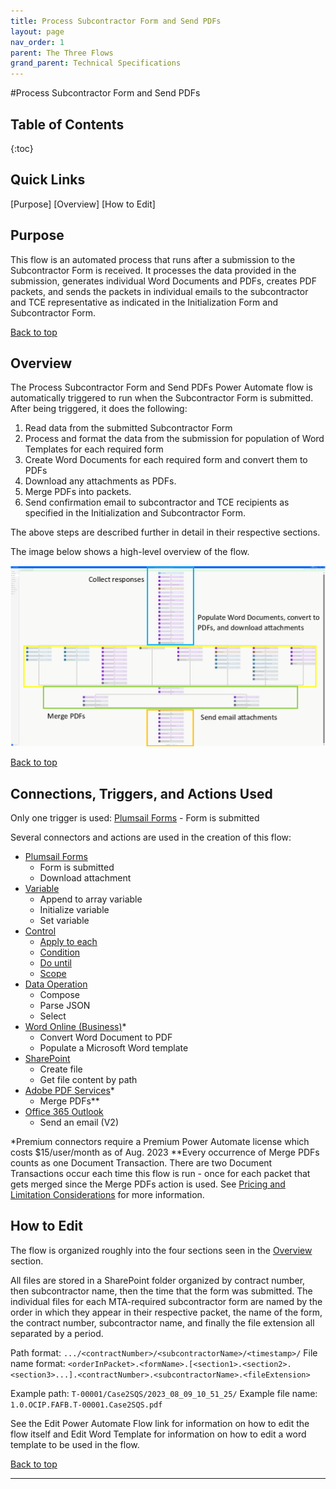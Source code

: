 ```yaml
---
title: Process Subcontractor Form and Send PDFs
layout: page
nav_order: 1
parent: The Three Flows
grand_parent: Technical Specifications
---
```


#Process Subcontractor Form and Send PDFs

<h2>Table of Contents</h2>
{:toc}

<h2>Quick Links</h2>
[Purpose]
[Overview]
[How to Edit]

<h2>Purpose</h2>

This flow is an automated process that runs after a submission to the Subcontractor Form is received. It processes the data provided in the submission, generates individual Word Documents and PDFs, creates PDF packets, and sends the packets in individual emails to the subcontractor and TCE representative as indicated in the Initialization Form and Subcontractor Form.

[Back to top](#top)

<h2>Overview</h2>

The Process Subcontractor Form and Send PDFs Power Automate flow is automatically triggered to run when the Subcontractor Form is submitted. After being triggered, it does the following:
1. Read data from the submitted Subcontractor Form
2. Process and format the data from the submission for population of Word Templates for each required form
3. Create Word Documents for each required form and convert them to PDFs
4. Download any attachments as PDFs.
5. Merge PDFs into packets.
6. Send confirmation email to subcontractor and TCE recipients as specified in the Initialization and Subcontractor Form.

The above steps are described further in detail in their respective sections. 

The image below shows a high-level overview of the flow.

![](/assets/images/processSubcontractorFormAndSendPDFs/annotatedWorkflow.png)

[Back to top](#top)

<h2>Connections, Triggers, and Actions Used</h2>

Only one trigger is used: [Plumsail Forms](https://learn.microsoft.com/en-us/connectors/plumsailforms/) - Form is submitted

Several connectors and actions are used in the creation of this flow:
* [Plumsail Forms](https://learn.microsoft.com/en-us/connectors/plumsailforms/)
    * Form is submitted
    * Download attachment
* [Variable](https://learn.microsoft.com/en-us/power-automate/desktop-flows/actions-reference/variables)
    * Append to array variable
    * Initialize variable
    * Set variable
* [Control](https://learn.microsoft.com/en-us/power-automate/desktop-flows/actions-reference)
    * [Apply to each](https://learn.microsoft.com/en-us/power-automate/apply-to-each) 
    * [Condition](https://learn.microsoft.com/en-us/power-automate/use-expressions-in-conditions)
    * [Do until](https://www.acuitytraining.co.uk/news-tips/power-automate-do-until/#:~:text=Do%20Until%20in%20Power%20Automate%20executes%20an%20action%20or%20series,time%20the%20loop%20is%20executed.)
    * [Scope](https://www.bloomsoftwareco.com/blog/keep-your-flows-organized-using-scopes-in-power-automate)
* [Data Operation](https://learn.microsoft.com/en-us/power-automate/data-operations)
    * Compose
    * Parse JSON
    * Select
* [Word Online (Business)](https://learn.microsoft.com/en-us/connectors/wordonlinebusiness/)* 
    * Convert Word Document to PDF
    * Populate a Microsoft Word template
* [SharePoint](https://learn.microsoft.com/en-us/connectors/sharepointonline/)
    * Create file
    * Get file content by path
* [Adobe PDF Services](https://learn.microsoft.com/en-us/connectors/adobepdftools/)*
    * Merge PDFs**
* [Office 365 Outlook](https://learn.microsoft.com/en-us/connectors/office365/)
    * Send an email (V2)

*Premium connectors require a Premium Power Automate license which costs $15/user/month as of Aug. 2023
**Every occurrence of Merge PDFs counts as one Document Transaction. There are two Document Transactions occur each time this flow is run - once for each packet that gets merged since the Merge PDFs action is used. See [Pricing and Limitation Considerations](/doc/pricingAndLimitationConsiderations.md) for more information.

<h2>How to Edit</h2>

The flow is organized roughly into the four sections seen in the [Overview](#Overview) section.


All files are stored in a SharePoint folder organized by contract number, then subcontractor name, then the time that the form was submitted. The individual files for each MTA-required subcontractor form are named by the order in which they appear in their respective packet, the name of the form, the contract number, subcontractor name, and finally the file extension all separated by a period.

Path format: `.../<contractNumber>/<subcontractorName>/<timestamp>/`
File name format: `<orderInPacket>.<formName>.[<section1>.<section2>.<section3>...].<contractNumber>.<subcontractorName>.<fileExtension>`

Example path: `T-00001/Case2SQS/2023_08_09_10_51_25/`
Example file name: `1.0.OCIP.FAFB.T-00001.Case2SQS.pdf`

See the Edit Power Automate Flow link for information on how to edit the flow itself and Edit Word Template for information on how to edit a word template to be used in the flow.

[Back to top](#top)

----

